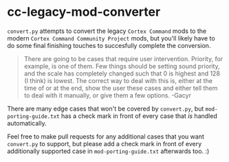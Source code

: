 # cc-legacy-mod-converter

`convert.py` attempts to convert the legacy `Cortex Command` mods to the modern `Cortex Command Community Project` mods,
but you'll likely have to do some final finishing touches to succesfully complete the conversion.

> There are going to be cases that require user intervention. Priority, for example, is one of them. Few things should be setting sound priority,
and the scale has completely changed such that 0 is highest and 128 (I think) is lowest.
The correct way to deal with this is, either at the time of or at the end,
show the user these cases and either tell them to deal with it manually, or give them a few options. -Gacyr

There are many edge cases that won't be covered by `convert.py`, but `mod-porting-guide.txt` has a check mark in front of every case that *is* handled automatically.

Feel free to make pull requests for any additional cases that you want `convert.py` to support,
but please add a check mark in front of every additionally supported case in `mod-porting-guide.txt` afterwards too. :)
